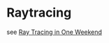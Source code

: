 # Raytracing

see [Ray Tracing in One Weekend](https://raytracing.github.io/books/RayTracingInOneWeekend.html)


